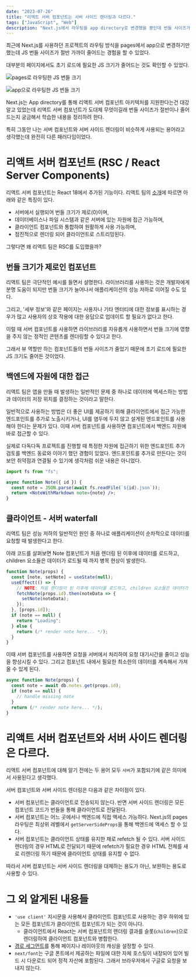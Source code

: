 ```yaml
---
date: "2023-07-26"
title: "리액트 서버 컴포넌트는 서버 사이드 렌더링과 다르다."
tags: ["JavaScript", "Web"]
description: "Next.js에서 라우팅을 app directory로 변경했을 뿐인데 번들 사이즈가 2배나 줄었다고?"
---
```


최근에 Next.js를 사용하던 프로젝트의 라우팅 방식을 pages에서 app으로 변경하기만 했는데 JS 번들 사이즈가 절반 가까이 줄어드는 경험을 할 수 있었다.

대부분의 페이지에서도 초기 로드에 필요한 JS 크기가 줄어드는 것도 확인할 수 있었다.

<div class="flex items-center flex-col sm:flex-row gap-2 sm:gap-0">

![pages로 라우팅한 JS 번들 크기](/images/post/20230726-react-server-components/routing-pages.png)

![app으로 라우팅한 JS 번들 크기](/images/post/20230726-react-server-components/routing-app.png)

</div>

Next.js는 App directory를 통해 리액트 서버 컴포넌트 아키텍처를 지원한다는건 대강 알고 있었는데 리액트 서버 컴포넌트가 도대체 무엇이길래 번들 사이즈가 절반이나 줄어드는지 궁금해서 학습한 내용을 정리하려 한다.

특히 그동안 나는 서버 컴포넌트와 서버 사이드 렌더링이 비슷하게 사용되는 용어라고 생각했는데 완전히 다른 패러다임이었다.

# 리액트 서버 컴포넌트 (RSC / React Server Components)

리액트 서버 컴포넌트는 React 18에서 추가된 기능이다. 리액트 팀의 [소개](https://nextjs.org/docs/getting-started/react-essentials#when-to-use-server-and-client-components)에 따르면 아래와 같은 특징이 있다.

- 서버에서 실행되어 번들 크기가 제로(0)이며,
- 데이터베이스나 파일 시스템과 같은 서버에 있는 자원에 접근 가능하며,
- 클라이언트 컴포넌트와 통합하여 원활하게 사용 가능하며,
- 점진적으로 렌더링 되어 클라이언트로 스트리밍된다.

그렇다면 왜 리액트 팀은 RSC를 도입했을까?

## 번들 크기가 제로인 컴포넌트

리액트 팀은 극단적인 예시를 들면서 설명한다. 라이브러리를 사용하는 것은 개발자에게 분명 도움이 되지만 번들 크기가 늘어나서 애플리케이션의 성능 저하로 이어질 수도 있다.

그리고, '세부 정보'와 같은 페이지는 사용자나 기타 엔터티에 대한 정보를 표시하는 경우가 많고 사용자의 상호 작용에 대한 응답으로 업데이트 할 필요가 없다고 한다.

이럴 때 서버 컴포넌트를 사용하면 라이브러리를 자유롭게 사용하면서 번들 크기에 영향을 주지 않는 정적인 콘텐츠를 렌더링할 수 있다고 한다.

그래서 뷰 역할만 하는 컴포넌트들의 번들 사이즈가 줄었기 때문에 초기 로드에 필요한 JS 크기도 줄어든 것이었다.

## 백엔드에 자원에 대한 접근

리액트 팀은 앱을 만들 때 발생하는 일반적인 문제 중 하나로 데이터에 엑세스하는 방법과 데이터의 저장 위치를 결정하는 것이라고 말한다.

일반적으로 사용하는 방법은 더 좋은 UI를 제공하기 위해 클라이언트에서 접근 가능한 엔드포인트를 추가로 노출시키거나, UI를 염두에 두지 않고 설게된 엔드포인트를 사용해야 한다는 문제가 있다. 이때 서버 컴포넌트를 사용하면 컴포넌트에서 백엔드 자원에 바로 접근할 수 있다.

실제로 다독다독 프로젝트를 진행할 때 특정한 자원에 접근하기 위한 엔드포인트 추가 검토를 백엔드 동료와 이야기 했던 경험이 있었다. 엔드포인트를 추가로 만든다는 것이 보안 취약점과 연결될 수 있기에 생각처럼 쉬운 내용은 아니었다.

```jsx
import fs from "fs";

async function Note({ id }) {
  const note = JSON.parse(await fs.readFile(`${id}.json`));
  return <NoteWithMarkdown note={note} />;
}
```

## 클라이언트 - 서버 waterfall

리액트 팀은 성능 저하의 일반적인 원인 중 하나로 애플리케이션이 순차적으로 데이터를 요청할 때 발생한다고 한다.

아래 코드를 살펴보면 Note 컴포넌트가 처음 렌더링 된 이후에 데이터를 로드하고, children 요소들은 데이터가 로드될 때 까지 병목 현상이 발생한다.

```jsx
function Note(props) {
  const [note, setNote] = useState(null);
  useEffect(() => {
    // NOTE: 처음 렌더링이 된 이후에 데이터를 로드하고, children 요소들은 데이터가 로드될 때 까지 병목 현상이 발생한다.
    fetchNote(props.id).then(noteData => {
      setNote(noteData);
    });
  }, [props.id]);
  if (note == null) {
    return "Loading";
  } else {
    return (/* render note here... */);
  }
}
```

이때 서버 컴포넌트를 사용하면 요청을 서버에서 처리하여 요청 대기시간을 줄이고 성능을 향상시킬 수 있다. 그리고 컴포넌트 내에서 필요한 최소한의 데이터를 계속해서 가져올 수 있게 된다.

```jsx
async function Note(props) {
  const note = await db.notes.get(props.id);
  if (note == null) {
    // handle missing note
  }
  return (/* render note here... */);
}
```

# 리액트 서버 컴포넌트와 서버 사이드 렌더링은 다르다.

리액트 서버 컴포넌트에 대해 알기 전에는 두 용어 모두 `서버`가 포함되기에 같은 의미에서 사용된다고 생각했다.

서버 컴포넌트와 서버 사이드 렌더링은 다음과 같은 차이점이 있다.

- 서버 컴포넌트는 클라이언트로 전송되지 않는다. 반면 서버 사이드 렌더링은 모든 컴포넌트 코드가 번들을 통해 클라이언트로 전달된다.
- 서버 컴포넌트는 어느 곳에서나 백엔드에 직접 액세스 가능하다. Next.js의 pages 라우팅은 최상위 레벨에서 `getServerSideProps`을 통해 백엔드에 액세스 할 수 있다.
- 서버 컴포넌트는 클라이언트 상태를 유지한 채로 refetch 될 수 있다. 서버 사이드 렌더링의 경우 HTML로 전달되기 때문에 refetch가 필요한 경우 HTML 전체를 새로 리렌더링 하기 때문에 클라이언트 상태를 유지할 수 없다.

따라서 서버 컴포넌트는 서버 사이드 렌더링을 대체하는 용도가 아닌, 보완하는 용도로 사용할 수 있다.

# 그 외 알게된 내용들

- `'use client'` 지시문을 사용해서 클라이언트 컴포넌트로 사용하는 경우 하위에 있는 모든 컴포넌트가 클라이언트 컴포넌트가 되는 것이 아니다.
  - 클라이언트에서 React는 서버 컴포넌트의 렌더링 결과를 슬롯(`children`)으로 렌더링하여 클라이언트 컴포넌트와 병합한다.
- [경로 세그먼트](https://nextjs.org/docs/app/api-reference/file-conventions/route-segment-config)를 통해 페이지나 레이아웃의 캐싱을 설정할 수 있다.
- `next/font`는 구글 폰트에서 제공하는 파일에 대한 자체 호스팅이 내장되어 있어 빌드 시 다운로드 되어 정적 자산에 포함된다. 그래서 브라우저에서 구글로 요청을 보내지 않는다.
